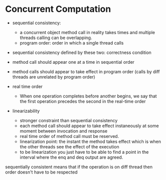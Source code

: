 # Concurrent Computation

- sequential consistency:
    - a concurrent object method call in reality takes times and multiple threads calling can be overlapping. 
    - program order: order in which a single thread calls  

- sequential consistency defined by these two: correctness condition
- method call should appear one at a time in sequential order
- method calls should appear to take effect in program order (calls by diff threads are unrelated by program order)

- real time order
    - When one operation completes before another begins, we say that the first operation precedes the second in the real-time order
    
- linearizability
    - stronger constraint than sequential consistency
    - each method call should appear to take effect instaneously at some moment between invocation and response 
    - real time order of method call must be reserved.
    - linearization point: the instant the method takes effect which is when the other threads see the effect of the execution
    - to be linearization you just have to be able to find a point in the interval where the enq and deq output are agreed. 

sequentially consistent means that if the operation is on diff thread then order doesn't have to be respected
